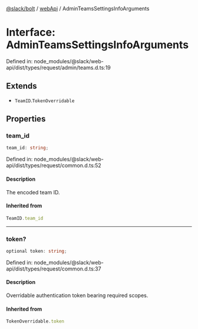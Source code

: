[@slack/bolt](../../../../index.md) / [webApi](../index.md) / AdminTeamsSettingsInfoArguments

# Interface: AdminTeamsSettingsInfoArguments

Defined in: node\_modules/@slack/web-api/dist/types/request/admin/teams.d.ts:19

## Extends

- `TeamID`.`TokenOverridable`

## Properties

### team\_id

```ts
team_id: string;
```

Defined in: node\_modules/@slack/web-api/dist/types/request/common.d.ts:52

#### Description

The encoded team ID.

#### Inherited from

```ts
TeamID.team_id
```

***

### token?

```ts
optional token: string;
```

Defined in: node\_modules/@slack/web-api/dist/types/request/common.d.ts:37

#### Description

Overridable authentication token bearing required scopes.

#### Inherited from

```ts
TokenOverridable.token
```
